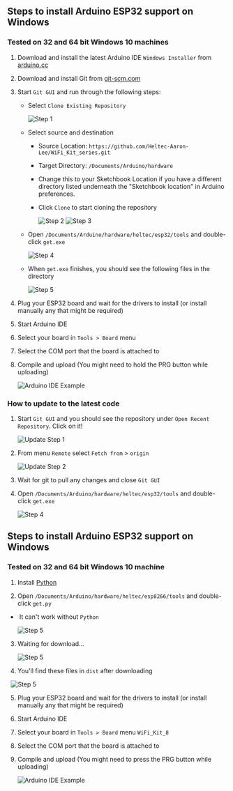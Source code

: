 ## Steps to install Arduino ESP32 support on Windows
### Tested on 32 and 64 bit Windows 10 machines

1. Download and install the latest Arduino IDE ```Windows Installer``` from [arduino.cc](https://www.arduino.cc/en/Main/Software)
2. Download and install Git from [git-scm.com](https://git-scm.com/download/win)
3. Start ```Git GUI``` and run through the following steps:
    - Select ```Clone Existing Repository```

        ![Step 1](win-screenshots/win-gui-1.png)

    - Select source and destination
        - Source Location: ```https://github.com/Heltec-Aaron-Lee/WiFi_Kit_series.git```
        - Target Directory: ```/Documents/Arduino/hardware```
        - Change this to your Sketchbook Location if you have a different directory listed underneath the "Sketchbook location" in Arduino preferences.
        - Click ```Clone``` to start cloning the repository

            ![Step 2](https://github.com/Heltec-Aaron-Lee/WiFi_Kit_series/blob/master/InstallGuide/win-screenshots/win_gui_7%20(1).png)
            ![Step 3](https://github.com/Heltec-Aaron-Lee/WiFi_Kit_series/blob/master/InstallGuide/win-screenshots/win-gui-3.png)

    - Open ```/Documents/Arduino/hardware/heltec/esp32/tools``` and double-click ```get.exe```

        ![Step 4](https://github.com/Heltec-Aaron-Lee/WiFi_Kit_series/blob/master/InstallGuide/win-screenshots/win-gui-6.png)

    - When ```get.exe``` finishes, you should see the following files in the directory

        ![Step 5](https://github.com/Heltec-Aaron-Lee/WiFi_Kit_series/blob/master/InstallGuide/win-screenshots/esp32-1.png)

4. Plug your ESP32 board and wait for the drivers to install (or install manually any that might be required)
5. Start Arduino IDE
6. Select your board in ```Tools > Board``` menu
7. Select the COM port that the board is attached to
8. Compile and upload (You might need to hold the PRG button while uploading)

    ![Arduino IDE Example](win-screenshots/arduino-ide.png)

### How to update to the latest code

1. Start ```Git GUI``` and you should see the repository under ```Open Recent Repository```. Click on it!

    ![Update Step 1](win-screenshots/win-gui-update-1.png)

2. From menu ```Remote``` select ```Fetch from``` > ```origin```

    ![Update Step 2](win-screenshots/win-gui-update-2.png)

3. Wait for git to pull any changes and close ```Git GUI```
4. Open ```/Documents/Arduino/hardware/heltec/esp32/tools``` and double-click ```get.exe```

    ![Step 4](https://github.com/Heltec-Aaron-Lee/WiFi_Kit_series/blob/master/InstallGuide/win-screenshots/win-gui-6.png)
## Steps to install Arduino ESP32 support on Windows
### Tested on 32 and 64 bit Windows 10 machine
1. Install [Python](https://www.python.org/downloads/ )

2. Open ```/Documents/Arduino/hardware/heltec/esp8266/tools``` and double-click ```get.py```   
-  It can't work without ```Python```

   ![Step 5](https://github.com/Heltec-Aaron-Lee/WiFi_Kit_series/blob/master/InstallGuide/win-screenshots/esp8266-2.png) 
   
3. Waiting for download...

   ![Step 5](https://github.com/Heltec-Aaron-Lee/WiFi_Kit_series/blob/master/InstallGuide/win-screenshots/win_gui_9.png)
   
4.  You'll find these files in ```dist``` after downloading

   ![Step 5](https://github.com/Heltec-Aaron-Lee/WiFi_Kit_series/blob/master/InstallGuide/win-screenshots/esp8266-1.png)
   
5. Plug your ESP32 board and wait for the drivers to install (or install manually any that might be required)

6. Start Arduino IDE

7. Select your board in ```Tools > Board``` menu ```WiFi_Kit_8```

8. Select the COM port that the board is attached to

9. Compile and upload (You might need to press the PRG button while uploading)

    ![Arduino IDE Example](https://github.com/Heltec-Aaron-Lee/WiFi_Kit_series/blob/master/InstallGuide/win-screenshots/esp8266-3.png)
















